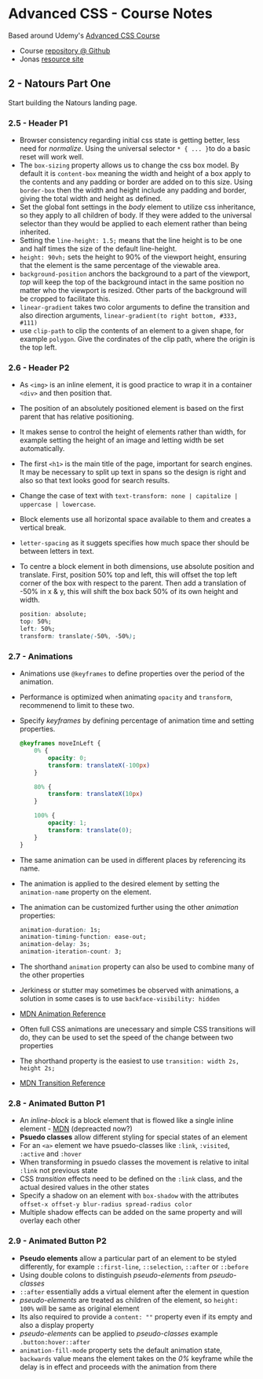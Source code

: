 # Advanced CSS - Course Notes

Based around Udemy's [Advanced CSS Course](https://www.udemy.com/advanced-css-and-sass/)

- Course [repository @ Github](https://github.com/jonasschmedtmann/advanced-css-course)
- Jonas [resource site](http://codingheroes.io/resources/)

## 2 - Natours Part One

Start building the Natours landing page.

### 2.5 - Header P1

- Browser consistency regarding initial css state is getting better, less need for *normalize*. Using the universal selector `* { ... }`to do a basic reset will work well.
- The `box-sizing` property allows us to change the css box model. By default it is `content-box` meaning the width and height of a box apply to the contents and any padding or border are added on to this size. Using `border-box` then the width and height include any padding and border, giving the total width and height as defined.
- Set the global font settings in the *body* element to utilize css inheritance, so they apply to all children of body. If they were added to the universal selector than they would be applied to each element rather than being inherited.
- Setting the `line-height: 1.5;` means that the line height is to be one and half times the size of the default line-height.
- `height: 90vh;` sets the height to 90% of the viewport height, ensuring that the element is the same percentage of the viewable area.
- `background-position` anchors the background to a part of the viewport, *top* will keep the top of the background intact in the same position no matter who the viewport is resized. Other parts of the background will be cropped to facilitate this.
- `linear-gradient` takes two color arguments to define the transition and also direction arguments, `linear-gradient(to right bottom, #333, #111)`
- use `clip-path` to clip the contents of an element to a given shape, for example `polygon`. Give the cordinates of the clip path, where the origin is the top left.

### 2.6 - Header P2

- As `<img>` is an inline element, it is good practice to wrap it in a container `<div>` and then position that.
- The position of an absolutely positioned element is based on the first parent that has relative positioning.
- It makes sense to control the height of elements rather than width, for example setting the height of an image and letting width be set automatically.
- The first `<h1>` is the main title of the page, important for search engines. It may be necessary to split up text in spans so the design is right and also so that text looks good for search results.
- Change the case of text with `text-transform: none | capitalize | uppercase | lowercase`.
- Block elements use all horizontal space available to them and creates a vertical break.
- `letter-spacing` as it suggets specifies how much space ther should be between letters in text.
- To centre a block element in both dimensions, use absolute position and translate. First, position 50% top and left, this will offset the top left corner of the box with respect to the parent. Then add a translation of -50% in x & y, this will shift the box back 50% of its own height and width.

    ```css
    position: absolute;
    top: 50%;
    left: 50%;
    transform: translate(-50%, -50%);
    ```

### 2.7 - Animations

- Animations use `@keyframes` to define properties over the period of the animation.
- Performance is optimized when animating `opacity` and `transform`, recommenend to limit to these two.
- Specify *keyframes* by defining percentage of animation time and setting properties.

    ```css
    @keyframes moveInLeft {
        0% {
            opacity: 0;
            transform: translateX(-100px)
        }

        80% {
            transform: translateX(10px)
        }

        100% {
            opacity: 1;
            transform: translate(0);
        }
    }
    ```

- The same animation can be used in different places by referencing its name.
- The animation is applied to the desired element by setting the `animation-name` property on the element.
- The animation can be customized further using the other *animation* properties:

    ```css
    animation-duration: 1s;
    animation-timing-function: ease-out;
    animation-delay: 3s;
    animation-iteration-count: 3;
    ```
- The shorthand `animation` property can also be used to combine many of the other properties
- Jerkiness or stutter may sometimes be observed with animations, a solution in some cases is to use `backface-visibility: hidden`
- [MDN Animation Reference](https://developer.mozilla.org/en-US/docs/Web/CSS/CSS_Animations)
- Often full CSS animations are unecessary and simple CSS transitions will do, they can be used to set the speed of the change between two properties
- The shorthand property is the easiest to use `transition: width 2s, height 2s;`
- [MDN Transition Reference](https://developer.mozilla.org/en-US/docs/Web/CSS/CSS_Transitions)

### 2.8 - Animated Button P1

- An *inline-block* is a block element that is flowed like a single inline element - [MDN](https://developer.mozilla.org/en-US/docs/Web/CSS/display) (depreacted now?)
- **Psuedo classes** allow different styling for special states of an element
- For an `<a>` element we have psuedo-classes like `:link`, `:visited`, `:active` and `:hover`
- When transforming in psuedo classes the movement is relative to inital `:link` not previous state
- CSS *transition* effects need to be defined on the `:link` class, and the actual desired values in the other states
- Specify a shadow on an element with `box-shadow` with the attributes `offset-x offset-y blur-radius spread-radius color`
- Multiple shadow effects can be added on the same property and will overlay each other

### 2.9 - Animated Button P2

- **Pseudo elements** allow a particular part of an element to be styled differently, for example `::first-line`, `::selection`, `::after` or `::before`
- Using double colons to distinguish *pseudo-elements* from *pseudo-classes*
- `::after` essentially adds a virtual element after the element in question
- *pseudo-elements* are treated as children of the element, so `height: 100%` will be same as original element
- Its also required to provide a `content: ""` property even if its empty and also a display property
- *pseudo-elements* can be applied to *pseudo-classes* example `.button:hover::after`
- `animation-fill-mode` property sets the default animation state, `backwards` value means the element takes on the *0%* keyframe while the delay is in effect and proceeds with the animation from there

